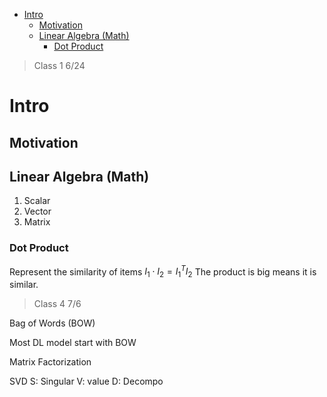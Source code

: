 - [Intro](#intro)
  - [Motivation](#motivation)
  - [Linear Algebra (Math)](#linear-algebra-math)
    - [Dot Product](#dot-product)


> Class 1 6/24
# Intro
## Motivation

## Linear Algebra (Math)
1. Scalar
2. Vector
3. Matrix 
 

### Dot Product
Represent the similarity of items
$I_1 \cdot I_2 = I_1^T I_2$
The product is big means it is similar.

> Class 4 7/6

Bag of Words (BOW)

Most DL model start with BOW

Matrix Factorization

SVD
S: Singular V: value D: Decompo